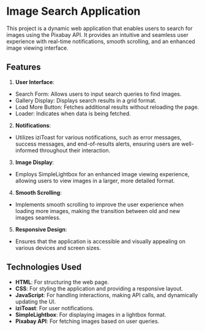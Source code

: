 # Image Search Application

This project is a dynamic web application that enables users to search for images using the Pixabay API. It provides an intuitive and seamless user experience with real-time notifications, smooth scrolling, and an enhanced image viewing interface.

## Features

1. **User Interface**:

- Search Form: Allows users to input search queries to find images.
- Gallery Display: Displays search results in a grid format.
- Load More Button: Fetches additional results without reloading the page.
- Loader: Indicates when data is being fetched.

2. **Notifications**:

- Utilizes iziToast for various notifications, such as error messages, success messages, and end-of-results alerts, ensuring users are well-informed throughout their interaction.

3. **Image Display**:

- Employs SimpleLightbox for an enhanced image viewing experience, allowing users to view images in a larger, more detailed format.

4. **Smooth Scrolling**:

- Implements smooth scrolling to improve the user experience when loading more images, making the transition between old and new images seamless.

5. **Responsive Design**:

- Ensures that the application is accessible and visually appealing on various devices and screen sizes.

## Technologies Used

- **HTML**: For structuring the web page.
- **CSS**: For styling the application and providing a responsive layout.
- **JavaScript**: For handling interactions, making API calls, and dynamically updating the UI.
- **iziToast**: For user notifications.
- **SimpleLightbox**: For displaying images in a lightbox format.
- **Pixabay API**: For fetching images based on user queries.
